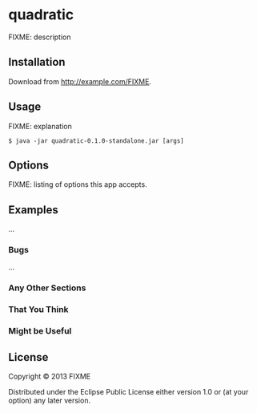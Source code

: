 # quadratic

FIXME: description

## Installation

Download from http://example.com/FIXME.

## Usage

FIXME: explanation

    $ java -jar quadratic-0.1.0-standalone.jar [args]

## Options

FIXME: listing of options this app accepts.

## Examples

...

### Bugs

...

### Any Other Sections
### That You Think
### Might be Useful

## License

Copyright © 2013 FIXME

Distributed under the Eclipse Public License either version 1.0 or (at
your option) any later version.
